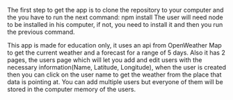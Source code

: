 The first step to get the app is to clone the repository to your computer and the you have to run the next command:
npm install
The user will need node to be installed in his computer, if not, you need to install it and then you run the previous command.

This app is made for education only, it uses an api from OpenWeather Map to get the current weather and a forecast for a range of 5 days.
Also it has 2 pages, the users page which will let you add and edit users with the necessary information(Name, Latitude, Longitude), when the user is created then you can click on the user name to get the weather from the place that data is pointing at.
You can add multiple users but everyone of them will be stored in the computer memory of the users.